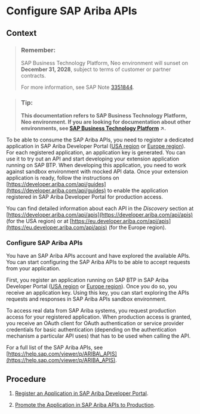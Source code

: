 <!-- loioc523842b15224640ae262f847a7aeeac -->

# Configure SAP Ariba APIs



## Context

> ### Remember:  
> SAP Business Technology Platform, Neo environment will sunset on **December 31, 2028**, subject to terms of customer or partner contracts.
> 
> For more information, see SAP Note [3351844](https://me.sap.com/notes/3351844).

> ### Tip:  
> **This documentation refers to SAP Business Technology Platform, Neo environment. If you are looking for documentation about other environments, see [SAP Business Technology Platform](https://help.sap.com/viewer/65de2977205c403bbc107264b8eccf4b/Cloud/en-US/6a2c1ab5a31b4ed9a2ce17a5329e1dd8.html "SAP Business Technology Platform (SAP BTP) is an integrated offering comprised of four technology portfolios: database and data management, application development and integration, analytics, and intelligent technologies. The platform offers users the ability to turn data into business value, compose end-to-end business processes, and build and extend SAP applications quickly.") :arrow_upper_right:.**

To be able to consume the SAP Ariba APIs, you need to register a dedicated application in SAP Ariba Developer Portal \([USA region](https://developer.ariba.com/api/) or [Europe region](https://eu.developer.ariba.com/api/)\). For each registered application, an application key is generated. You can use it to try out an API and start developing your extension application running on SAP BTP. When developing this application, you need to work against sandbox environment with mocked API data. Once your extension application is ready, follow the instructions on [https://developer.ariba.com/api/guides](https://developer.ariba.com/api/guides) to enable the application registered in SAP Ariba Developer Portal for production access.

You can find detailed information about each API in the *Discovery* section at [https://developer.ariba.com/api/apis](https://developer.ariba.com/api/apis) \(for the USA region\) or at [https://eu.developer.ariba.com/api/apis](https://eu.developer.ariba.com/api/apis) \(for the Europe region\).



### Configure SAP Ariba APIs

You have an SAP Ariba APIs account and have explored the available APIs. You can start configuring the SAP Ariba APIs to be able to accept requests from your application.

First, you register an application running on SAP BTP in SAP Ariba Developer Portal \([USA region](https://developer.ariba.com/api/) or [Europe region](https://eu.developer.ariba.com/api/)\). Once you do so, you receive an application key. Using this key, you can start exploring the APIs requests and responses in SAP Ariba APIs sandbox environment.

To access real data from SAP Ariba systems, you request production access for your registered application. When production access is granted, you receive an OAuth client for OAuth authentication or service provider credentials for basic authentication \(depending on the authentication mechanism a particular API uses\) that has to be used when calling the API.

For a full list of the SAP Ariba APIs, see [https://help.sap.com/viewer/p/ARIBA\_APIS](https://help.sap.com/viewer/p/ARIBA_APIS).



<a name="loioc523842b15224640ae262f847a7aeeac__steps_my5_gzz_41b"/>

## Procedure

1.  [Register an Application in SAP Ariba Developer Portal](register-an-application-in-sap-ariba-developer-portal-4616b20.md).

2.  [Promote the Application in SAP Ariba APIs to Production](promote-the-application-in-sap-ariba-apis-to-production-092c0ff.md).


